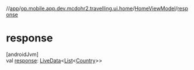 //[app](../../../index.md)/[op.mobile.app.dev.mcdohr2.travelling.ui.home](../index.md)/[HomeViewModel](index.md)/[response](response.md)

# response

[androidJvm]\
val [response](response.md): [LiveData](https://developer.android.com/reference/kotlin/androidx/lifecycle/LiveData.html)&lt;[List](https://kotlinlang.org/api/latest/jvm/stdlib/kotlin.collections/-list/index.html)&lt;[Country](../../op.mobile.app.dev.mcdohr2.travelling/-country/index.md)&gt;&gt;
